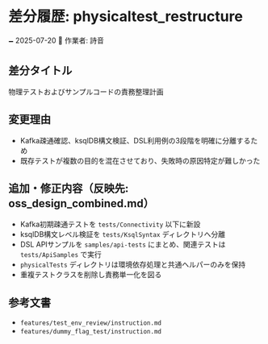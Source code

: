 # 差分履歴: physicaltest_restructure

🗕 2025-07-20
🧐 作業者: 詩音

## 差分タイトル
物理テストおよびサンプルコードの責務整理計画

## 変更理由
- Kafka疎通確認、ksqlDB構文検証、DSL利用例の3段階を明確に分離するため
- 既存テストが複数の目的を混在させており、失敗時の原因特定が難しかった

## 追加・修正内容（反映先: oss_design_combined.md）
- Kafka初期疎通テストを `tests/Connectivity` 以下に新設
- ksqlDB構文レベル検証を `tests/KsqlSyntax` ディレクトリへ分離
- DSL APIサンプルを `samples/api-tests` にまとめ、関連テストは `tests/ApiSamples` で実行
- `physicalTests` ディレクトリは環境依存処理と共通ヘルパーのみを保持
- 重複テストクラスを削除し責務単一化を図る

## 参考文書
- `features/test_env_review/instruction.md`
- `features/dummy_flag_test/instruction.md`
